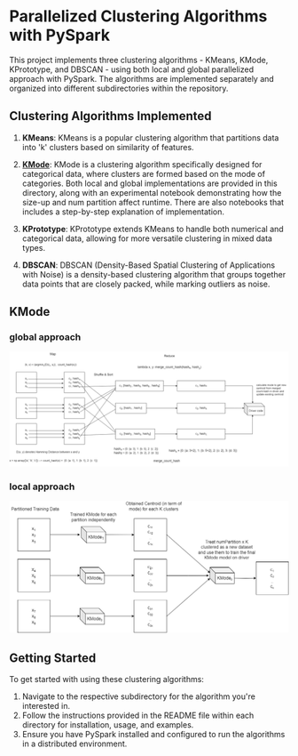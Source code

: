 # Parallelized Clustering Algorithms with PySpark

This project implements three clustering algorithms - KMeans, KMode, KPrototype, and DBSCAN - using both local and global parallelized approach with PySpark. The algorithms are implemented separately and organized into different subdirectories within the repository.

## Clustering Algorithms Implemented

1. **KMeans**: KMeans is a popular clustering algorithm that partitions data into 'k' clusters based on similarity of features.

2. [**KMode**](https://projects.cs.nott.ac.uk/ppxpj2/big-data-project/-/tree/main/kmode?ref_type=heads): KMode is a clustering algorithm specifically designed for categorical data, where clusters are formed based on the mode of categories. Both local and global implementations are provided in this directory, along with an experimental notebook demonstrating how the size-up and num partition affect runtime. There are also notebooks that includes a step-by-step explanation of implementation.

3. **KPrototype**: KPrototype extends KMeans to handle both numerical and categorical data, allowing for more versatile clustering in mixed data types.

4. **DBSCAN**: DBSCAN (Density-Based Spatial Clustering of Applications with Noise) is a density-based clustering algorithm that groups together data points that are closely packed, while marking outliers as noise.

## KMode
### global approach
![kmode global](assets/KMODE_global.drawio.png)
### local approach
![kmode local](assets/K-Mode-local.drawio.png)

## Getting Started

To get started with using these clustering algorithms:

1. Navigate to the respective subdirectory for the algorithm you're interested in.
2. Follow the instructions provided in the README file within each directory for installation, usage, and examples.
3. Ensure you have PySpark installed and configured to run the algorithms in a distributed environment.